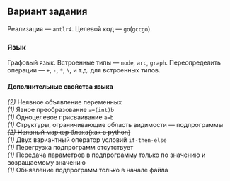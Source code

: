 ## Вариант задания
Реализация — `antlr4`. Целевой код — `go`(`gccgo`).

### Язык
Графовый язык.
Встроенные типы — `node`, `arc`, `graph`.
Переопределить операции — `+`, `-`, `*`, `\`, и т.д. для встроенных типов.

#### Дополнительные свойства языка

_(2)_ Неявное объявление переменных  
_(1)_ Явное преобразование `a=(int)b`  
_(1)_ Одноцелевое присваивание `a=b`  
_(1)_ Структуры, ограничивающие область видимости — подпрограммы  
~~_(2)_ Неявный маркер блока(как в python)~~  
_(1)_ Двух вариантный оператор условий `if-then-else`  
_(1)_ Перегрузка подпрограмм отсутствует  
_(1)_ Передача параметров в подпрограмму только по значению и возращаемому значению  
_(1)_ Объявление подпрограмм только в начале файла  
